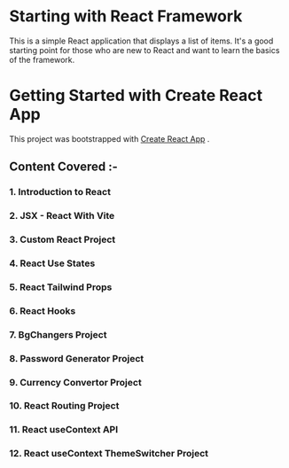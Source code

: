 # Starting with React Framework
This is a simple React application that displays a list of items. It's a good starting point for 
those who are new to React and want to learn the basics of the framework.
# Getting Started with Create React App
This project was bootstrapped with [Create React App](https://github.com/facebook/create-react-app)
.
## Content Covered :-
### 1. Introduction to React
### 2. JSX - React With Vite
### 3. Custom React Project
### 4. React Use States
### 5. React Tailwind Props
### 6. React Hooks
### 7. BgChangers Project
### 8. Password Generator Project
### 9. Currency Convertor Project
### 10. React Routing Project
### 11. React useContext API
### 12. React useContext ThemeSwitcher Project